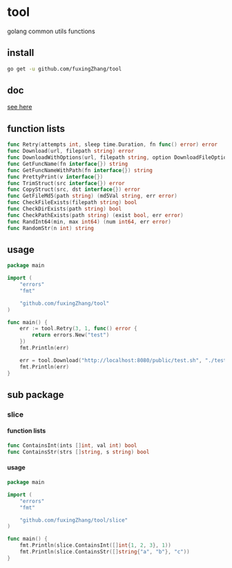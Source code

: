 # tool

golang common utils functions

## install 

```bash
go get -u github.com/fuxingZhang/tool
```

## doc

[see here](https://pkg.go.dev/github.com/fuxingZhang/tool)

## function lists

```go
func Retry(attempts int, sleep time.Duration, fn func() error) error
func Download(url, filepath string) error
func DownloadWithOptions(url, filepath string, option DownloadFileOption) (result DownloadFileResult)
func GetFuncName(fn interface{}) string 
func GetFuncNameWithPath(fn interface{}) string 
func PrettyPrint(v interface{}) 
func TrimStruct(src interface{}) error 
func CopyStruct(src, dst interface{}) error
func GetFileMd5(path string) (md5Val string, err error) 
func CheckFileExists(filepath string) bool 
func CheckDirExists(path string) bool 
func CheckPathExists(path string) (exist bool, err error)
func RandInt64(min, max int64) (num int64, err error)
func RandomStr(n int) string 
```

## usage  

```go
package main

import (
    "errors"
    "fmt"

    "github.com/fuxingZhang/tool"
)

func main() {
    err := tool.Retry(3, 1, func() error {
        return errors.New("test")
    })
    fmt.Println(err)

    err = tool.Download("http://localhost:8080/public/test.sh", "./test.sh")
    fmt.Println(err)
}
```

## sub package

### slice

#### function lists

```go
func ContainsInt(ints []int, val int) bool 
func ContainsStr(strs []string, s string) bool 
```

#### usage  

```go
package main

import (
    "errors"
    "fmt"

    "github.com/fuxingZhang/tool/slice"
)

func main() {
    fmt.Println(slice.ContainsInt([]int{1, 2, 3}, 1))
    fmt.Println(slice.ContainsStr([]string{"a", "b"}, "c"))
}
```